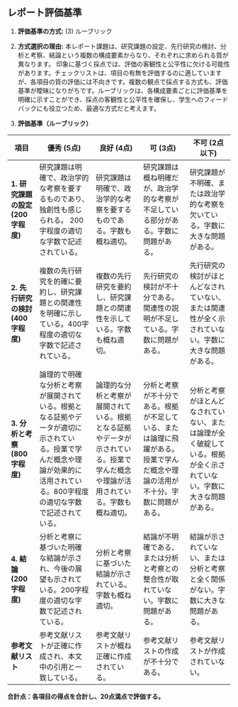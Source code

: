 ## レポート評価基準

1. **評価基準の方式:** (3) ルーブリック

2. **方式選択の理由:** 本レポート課題は、研究課題の設定、先行研究の検討、分析と考察、結論という複数の構成要素からなり、それぞれに求められる質が異なります。  印象に基づく採点では、評価の客観性と公平性に欠ける可能性があります。チェックリストは、項目の有無を評価するのに適していますが、各項目の質の評価には不向きです。複数の観点で採点する方式も、評価基準が曖昧になりがちです。ルーブリックは、各構成要素ごとに評価基準を明確に示すことができ、採点の客観性と公平性を確保し、学生へのフィードバックにも役立つため、最適な方式だと考えます。


3. **評価基準（ルーブリック）**

| 項目                     | 優秀 (5点)                                                                     | 良好 (4点)                                                                 | 可 (3点)                                                                     | 不可 (2点以下)                                                              |
|--------------------------|-------------------------------------------------------------------------------|------------------------------------------------------------------------------|-------------------------------------------------------------------------------|---------------------------------------------------------------------------------|
| **1. 研究課題の設定 (200字程度)** | 研究課題は明確で、政治学的な考察を要するものであり、独創性も感じられる。  200字程度の適切な字数で記述されている。 | 研究課題は明確で、政治学的な考察を要するものである。字数も概ね適切。     | 研究課題は概ね明確だが、政治学的な考察が不足している部分がある。字数に問題がある。 | 研究課題が不明確、または政治学的な考察を欠いている。字数に大きな問題がある。     |
| **2. 先行研究の検討 (400字程度)** | 複数の先行研究を的確に要約し、研究課題との関連性を明確に示している。400字程度の適切な字数で記述されている。 | 複数の先行研究を要約し、研究課題との関連性を示している。字数も概ね適切。     | 先行研究の検討が不十分である。関連性の説明が不足している。字数に問題がある。     | 先行研究の検討がほとんどなされていない、または関連性が全く示されていない。字数に大きな問題がある。 |
| **3. 分析と考察 (800字程度)** | 論理的で明確な分析と考察が展開されている。根拠となる証拠やデータが適切に示されている。授業で学んだ概念や理論が効果的に活用されている。800字程度の適切な字数で記述されている。 | 論理的な分析と考察が展開されている。根拠となる証拠やデータが示されている。授業で学んだ概念や理論が活用されている。字数も概ね適切。 | 分析と考察が不十分である。根拠が不足している、または論理に飛躍がある。授業で学んだ概念や理論の活用が不十分。字数に問題がある。 | 分析と考察がほとんどなされていない、または論理が全く破綻している。根拠が全く示されていない。字数に大きな問題がある。 |
| **4. 結論 (200字程度)** | 分析と考察に基づいた明確な結論が示され、今後の展望も示されている。200字程度の適切な字数で記述されている。 | 分析と考察に基づいた結論が示されている。字数も概ね適切。     | 結論が不明確である、または分析と考察との整合性が取れていない。字数に問題がある。 | 結論が示されていない、または分析と考察と全く関係がない。字数に大きな問題がある。     |
| **参考文献リスト**       | 参考文献リストが正確に作成され、本文中の引用と一致している。                               | 参考文献リストが概ね正確に作成されている。                                   | 参考文献リストの作成が不十分である。                                           | 参考文献リストが作成されていない。                                             |


**合計点：各項目の得点を合計し、20点満点で評価する。**
